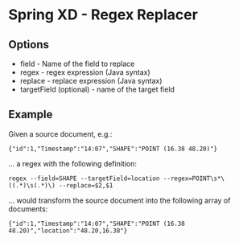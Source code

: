 # Spring XD - Regex Replacer

## Options

* field - Name of the field to replace
* regex - regex expression (Java syntax)
* replace - replace expression (Java syntax)
* targetField (optional) - name of the target field

## Example

Given a source document, e.g.:

```
{"id":1,"Timestamp":"14:07","SHAPE":"POINT (16.38 48.20)"}
```

... a regex with the following definition:

```
regex --field=SHAPE --targetField=location --regex=POINT\s*\((.*)\s(.*)\) --replace=$2,$1
```

... would transform the source document into the following array of documents:
```
{"id":1,"Timestamp":"14:07","SHAPE":"POINT (16.38 48.20)","location":"48.20,16.38"}
```
